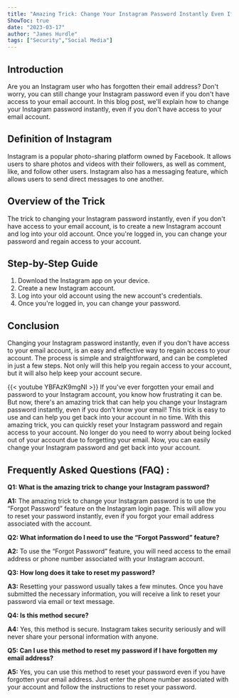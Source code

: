 ```yaml
---
title: "Amazing Trick: Change Your Instagram Password Instantly Even If You Forgot Your Email!"
ShowToc: true 
date: "2023-03-17"
author: "James Hurdle" 
tags: ["Security","Social Media"]
---
```

## Introduction

Are you an Instagram user who has forgotten their email address? Don't worry, you can still change your Instagram password even if you don't have access to your email account. In this blog post, we'll explain how to change your Instagram password instantly, even if you don't have access to your email account.

## Definition of Instagram

Instagram is a popular photo-sharing platform owned by Facebook. It allows users to share photos and videos with their followers, as well as comment, like, and follow other users. Instagram also has a messaging feature, which allows users to send direct messages to one another.

## Overview of the Trick

The trick to changing your Instagram password instantly, even if you don't have access to your email account, is to create a new Instagram account and log into your old account. Once you're logged in, you can change your password and regain access to your account.

## Step-by-Step Guide

1. Download the Instagram app on your device.
2. Create a new Instagram account.
3. Log into your old account using the new account's credentials.
4. Once you're logged in, you can change your password.

## Conclusion

Changing your Instagram password instantly, even if you don't have access to your email account, is an easy and effective way to regain access to your account. The process is simple and straightforward, and can be completed in just a few steps. Not only will this help you regain access to your account, but it will also help keep your account secure.

{{< youtube YBFAzK9mgNI >}} 
If you've ever forgotten your email and password to your Instagram account, you know how frustrating it can be. But now, there's an amazing trick that can help you change your Instagram password instantly, even if you don't know your email! This trick is easy to use and can help you get back into your account in no time. With this amazing trick, you can quickly reset your Instagram password and regain access to your account. No longer do you need to worry about being locked out of your account due to forgetting your email. Now, you can easily change your Instagram password and get back into your account.

## Frequently Asked Questions (FAQ) :
**Q1: What is the amazing trick to change your Instagram password?**

**A1:** The amazing trick to change your Instagram password is to use the “Forgot Password” feature on the Instagram login page. This will allow you to reset your password instantly, even if you forgot your email address associated with the account. 

**Q2: What information do I need to use the “Forgot Password” feature?**

**A2:** To use the “Forgot Password” feature, you will need access to the email address or phone number associated with your Instagram account. 

**Q3: How long does it take to reset my password?**

**A3:** Resetting your password usually takes a few minutes. Once you have submitted the necessary information, you will receive a link to reset your password via email or text message. 

**Q4: Is this method secure?**

**A4:** Yes, this method is secure. Instagram takes security seriously and will never share your personal information with anyone. 

**Q5: Can I use this method to reset my password if I have forgotten my email address?**

**A5:** Yes, you can use this method to reset your password even if you have forgotten your email address. Just enter the phone number associated with your account and follow the instructions to reset your password.


